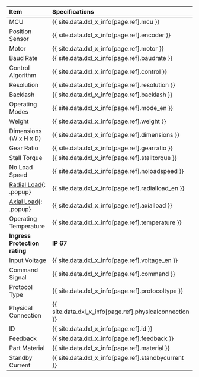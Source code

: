 
| Item                   | Specifications                                          |
|:-----------------------|:--------------------------------------------------------|
| MCU                    | {{ site.data.dxl_x_info[page.ref].mcu }}                |
| Position Sensor        | {{ site.data.dxl_x_info[page.ref].encoder }}            |
| Motor                  | {{ site.data.dxl_x_info[page.ref].motor }}              |
| Baud Rate              | {{ site.data.dxl_x_info[page.ref].baudrate }}           |
| Control Algorithm      | {{ site.data.dxl_x_info[page.ref].control }}            |
| Resolution             | {{ site.data.dxl_x_info[page.ref].resolution }}         |{% if site.data.dxl_x_info[page.ref].backlash != 'N/A' %}
| Backlash               | {{ site.data.dxl_x_info[page.ref].backlash }}           |{% else %}{% endif %}
| Operating Modes        | {{ site.data.dxl_x_info[page.ref].mode_en }}            |
| Weight                 | {{ site.data.dxl_x_info[page.ref].weight }}             |
| Dimensions (W x H x D) | {{ site.data.dxl_x_info[page.ref].dimensions }}         |
| Gear Ratio             | {{ site.data.dxl_x_info[page.ref].gearratio }}          |
| Stall Torque           | {{ site.data.dxl_x_info[page.ref].stalltorque }}        |
| No Load Speed          | {{ site.data.dxl_x_info[page.ref].noloadspeed }}        |{% if site.data.dxl_x_info[page.ref].radialload_en != 'N/A' %}
| [Radial Load]{: .popup}| {{ site.data.dxl_x_info[page.ref].radialload_en }}      |{% else %}{% endif %}{% if site.data.dxl_x_info[page.ref].axialload != 'N/A' %}
| [Axial Load]{: .popup} | {{ site.data.dxl_x_info[page.ref].axialload }}          |{% else %}{% endif %}
| Operating Temperature  | {{ site.data.dxl_x_info[page.ref].temperature }}        |{% if page.ref=='xw540-t150' or page.ref=='xw540-t270' %}
| **Ingress Protection rating** |                 **IP 67**                        |{% else %}{% endif %}
| Input Voltage          | {{ site.data.dxl_x_info[page.ref].voltage_en }}         |
| Command Signal         | {{ site.data.dxl_x_info[page.ref].command }}            |
| Protocol Type          | {{ site.data.dxl_x_info[page.ref].protocoltype }}       |
| Physical Connection    | {{ site.data.dxl_x_info[page.ref].physicalconnection }} |
| ID                     | {{ site.data.dxl_x_info[page.ref].id }}                 |
| Feedback               | {{ site.data.dxl_x_info[page.ref].feedback }}           |
| Part Material          | {{ site.data.dxl_x_info[page.ref].material }}           |
| Standby Current        | {{ site.data.dxl_x_info[page.ref].standbycurrent }}     |

[Radial Load]: /assets/images/dxl/axial_radial_load.png
[Axial Load]: /assets/images/dxl/axial_radial_load.png

